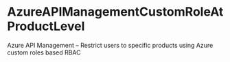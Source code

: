 # AzureAPIManagementCustomRoleAtProductLevel
Azure API Management – Restrict users to specific products using Azure custom roles based RBAC
